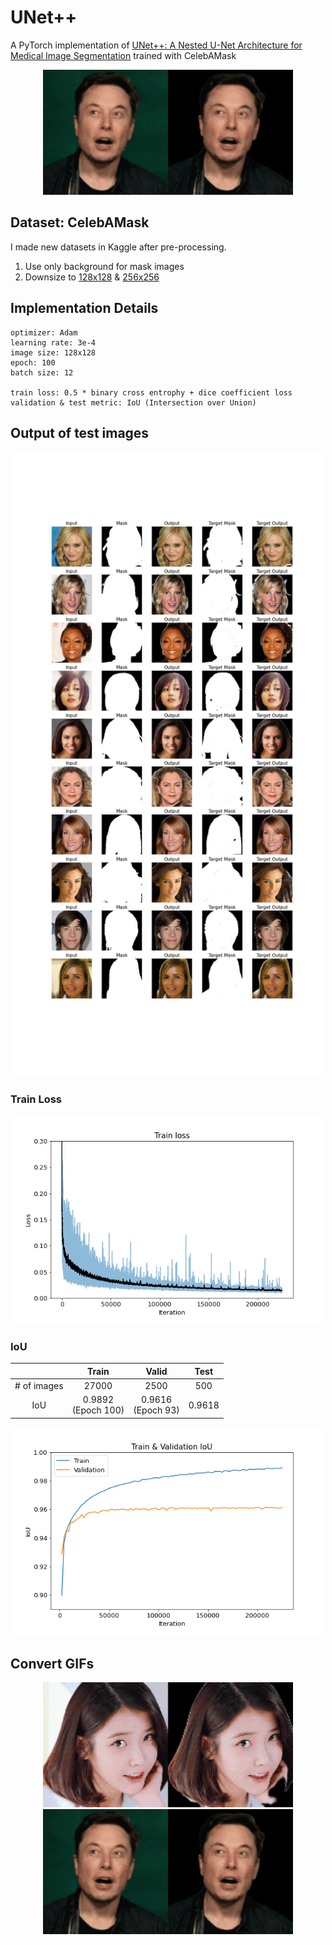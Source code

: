 # UNet++
A PyTorch implementation of [UNet++: A Nested U-Net Architecture for Medical Image Segmentation](https://arxiv.org/abs/1807.10165) trained with CelebAMask

<p align="center">
  <img src="./images/elon-combined.gif" width="400"/>
</p>

## Dataset: CelebAMask
I made new datasets in Kaggle after pre-processing.  
1. Use only background for mask images
2. Downsize to [128x128](https://www.kaggle.com/datasets/kimjiyeop/celeba-128-onlybg) & [256x256](https://www.kaggle.com/datasets/kimjiyeop/celeba-256-onlybg)  

## Implementation Details
```
optimizer: Adam
learning rate: 3e-4 
image size: 128x128
epoch: 100
batch size: 12

train loss: 0.5 * binary cross entrophy + dice coefficient loss
validation & test metric: IoU (Intersection over Union)
```

## Output of test images
<p align="center">
  <img src="./images/result.png" style="width:500px;"/>
</p>

### Train Loss
<p align="center">
  <img src="./images/loss.png" style="width:500px;"/>
</p>

### IoU
||Train|Valid|Test|
|:---:|:---:|:---:|:---:|
|# of images|27000|2500|500|
|IoU|0.9892</br>(Epoch 100)|0.9616</br>(Epoch 93)|0.9618|

<p align="center">
  <img src="./images/iou.png" style="width:500px;"/>
</p>

## Convert GIFs
<p align="center">
  <img src="./images/iu-combined.gif" width="400"/>
  <img src="./images/elon-combined.gif" width="400"/>
</p>
